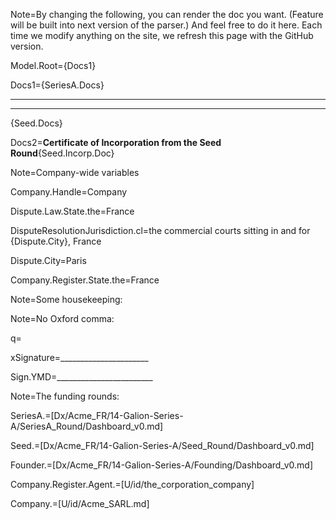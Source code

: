 Note=By changing the following, you can render the doc you want.  (Feature will be built into next version of the parser.)  And feel free to do it here.  Each time we modify anything on the site, we refresh this page with the GitHub version. 

Model.Root={Docs1}

Docs1={SeriesA.Docs}<hr><hr>{Seed.Docs}

Docs2=<b>Certificate of Incorporation from the Seed Round</b>{Seed.Incorp.Doc}

Note=Company-wide variables 

Company.Handle=Company

Dispute.Law.State.the=France

DisputeResolutionJurisdiction.cl=the commercial courts sitting in and for {Dispute.City}, France

Dispute.City=Paris

Company.Register.State.the=France

Note=Some housekeeping:

Note=No Oxford comma:

q=</i>

xSignature=______________________

Sign.YMD=________________________

Note=The funding rounds:

SeriesA.=[Dx/Acme_FR/14-Galion-Series-A/SeriesA_Round/Dashboard_v0.md]

Seed.=[Dx/Acme_FR/14-Galion-Series-A/Seed_Round/Dashboard_v0.md]

Founder.=[Dx/Acme_FR/14-Galion-Series-A/Founding/Dashboard_v0.md]

Company.Register.Agent.=[U/id/the_corporation_company]

Company.=[U/id/Acme_SARL.md]
